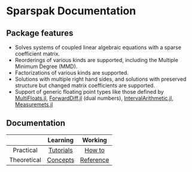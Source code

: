 # Sparspak Documentation


## Package features

- Solves systems of coupled linear algebraic equations with a sparse coefficient matrix.
- Reorderings of various kinds are supported, including the Multiple Minimum Degree (MMD).
- Factorizations of various kinds are supported.
- Solutions with multiple right hand sides, and solutions with preserved structure but changed matrix coefficients are supported. 
- Support of generic floating point types like those defined by [MultiFloats.jl](https://github.com/dzhang314/MultiFloats.jl), 
  [ForwardDiff.jl](https://github.com/JuliaDiff/ForwardDiff.jl) (dual numbers), [IntervalArithmetic.jl](https://github.com/JuliaIntervals/IntervalArithmetic.jl),
  [Measuremets.jl](https://github.com/JuliaPhysics/Measurements.jl)

## Documentation

|          | Learning    |   Working   |
|:---: | :---: | :---: | 
| Practical    | [Tutorials](tutorials/tutorials.md) | [How to](howto/howto.md) |
| Theoretical    | [Concepts](concepts/concepts.md) | [Reference](man/man.md) |





